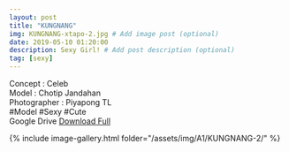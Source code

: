 ```yaml
---
layout: post
title: "KUNGNANG"
img: KUNGNANG-xtapo-2.jpg # Add image post (optional)
date: 2019-05-10 01:20:00
description: Sexy Girl! # Add post description (optional)
tag: [sexy]
---
```

Concept : Celeb  
Model : Chotip Jandahan  
Photographer : Piyapong TL  
#Model #Sexy #Cute  
Google Drive [Download Full](http://gestyy.com/e0HAea)

{% include image-gallery.html folder="/assets/img/A1/KUNGNANG-2/" %}
